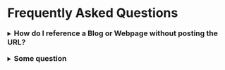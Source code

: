 # Frequently Asked Questions

<details>
<summary>
	<h3 style="display: inline">
	How do I reference a Blog or Webpage without posting the URL?
	</h3>
</summary>

#### Blogs

Rather than posting a [Fully Qualified URL](url) to a blog, consider using one of the following options:

##### Post the blog's [base URL](url)

Put simply, the [base URL](url) is what comes after the hosting website's [domain name](url), usually immediately after the [domain name ending] (`.com`, `.net`, `.co.uk`, etc)
- __Examples:__
	- If the [Fully Qualified URL](url) is:<br /> `https://blogsite.com/blog-name`
	- Then the *base* URL would be:<br /> `/blog-name`
	
If you feel the need to specify the *website* where the blog is hosted, do so by *only posting the site's __name__.

##### Post the blog's [subdomain](url)

Some sites use [subdomains](url) instead of a [base URL](url) to host blogs (among other things). A *sub* domain is what comes *before the domain name* in a URL (replacing `www.`).
- __Examples:__
	- If the [Fully Qualified URL](url) is:<br /> `https://blog-name.blogsite.com/`
	- Then the *sub* domain would just be:<br /> `blog-name`
		- *don't include the `.` before the domain name*

</details>


<br />

<details>
<summary>
	<h3 style="display: inline">
	Some question
	</h3>
</summary>

idk

</details>
